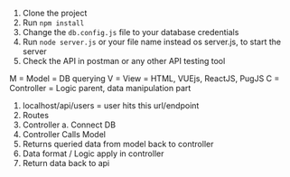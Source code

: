 1. Clone the project
2. Run `npm install`
3. Change the `db.config.js` file to your database credentials
4. Run `node server.js` or your file name instead os server.js, to start the server
5. Check the API in postman or any other API testing tool


M = Model = DB querying
V = View = HTML, VUEjs, ReactJS, PugJS
C = Controller = Logic parent, data manipulation part


1. localhost/api/users = user hits this url/endpoint
2. Routes
3. Controller
    a. Connect DB
4. Controller Calls Model
5. Returns queried data from model back to controller
6. Data format / Logic apply in controller
7. Return data back to api
